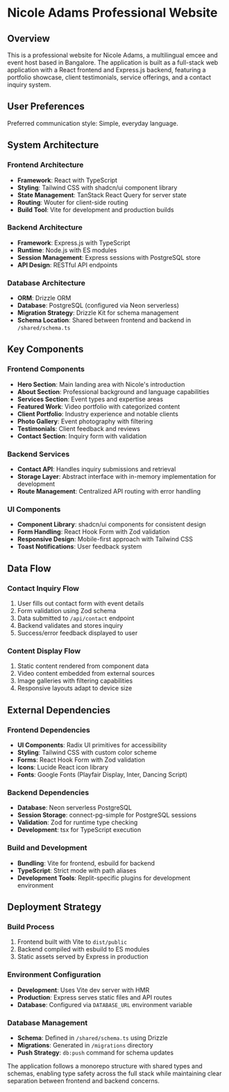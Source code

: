 # Nicole Adams Professional Website

## Overview

This is a professional website for Nicole Adams, a multilingual emcee and event host based in Bangalore. The application is built as a full-stack web application with a React frontend and Express.js backend, featuring a portfolio showcase, client testimonials, service offerings, and a contact inquiry system.

## User Preferences

Preferred communication style: Simple, everyday language.

## System Architecture

### Frontend Architecture
- **Framework**: React with TypeScript
- **Styling**: Tailwind CSS with shadcn/ui component library
- **State Management**: TanStack React Query for server state
- **Routing**: Wouter for client-side routing
- **Build Tool**: Vite for development and production builds

### Backend Architecture
- **Framework**: Express.js with TypeScript
- **Runtime**: Node.js with ES modules
- **Session Management**: Express sessions with PostgreSQL store
- **API Design**: RESTful API endpoints

### Database Architecture
- **ORM**: Drizzle ORM
- **Database**: PostgreSQL (configured via Neon serverless)
- **Migration Strategy**: Drizzle Kit for schema management
- **Schema Location**: Shared between frontend and backend in `/shared/schema.ts`

## Key Components

### Frontend Components
- **Hero Section**: Main landing area with Nicole's introduction
- **About Section**: Professional background and language capabilities
- **Services Section**: Event types and expertise areas
- **Featured Work**: Video portfolio with categorized content
- **Client Portfolio**: Industry experience and notable clients
- **Photo Gallery**: Event photography with filtering
- **Testimonials**: Client feedback and reviews
- **Contact Section**: Inquiry form with validation

### Backend Services
- **Contact API**: Handles inquiry submissions and retrieval
- **Storage Layer**: Abstract interface with in-memory implementation for development
- **Route Management**: Centralized API routing with error handling

### UI Components
- **Component Library**: shadcn/ui components for consistent design
- **Form Handling**: React Hook Form with Zod validation
- **Responsive Design**: Mobile-first approach with Tailwind CSS
- **Toast Notifications**: User feedback system

## Data Flow

### Contact Inquiry Flow
1. User fills out contact form with event details
2. Form validation using Zod schema
3. Data submitted to `/api/contact` endpoint
4. Backend validates and stores inquiry
5. Success/error feedback displayed to user

### Content Display Flow
1. Static content rendered from component data
2. Video content embedded from external sources
3. Image galleries with filtering capabilities
4. Responsive layouts adapt to device size

## External Dependencies

### Frontend Dependencies
- **UI Components**: Radix UI primitives for accessibility
- **Styling**: Tailwind CSS with custom color scheme
- **Forms**: React Hook Form with Zod validation
- **Icons**: Lucide React icon library
- **Fonts**: Google Fonts (Playfair Display, Inter, Dancing Script)

### Backend Dependencies
- **Database**: Neon serverless PostgreSQL
- **Session Storage**: connect-pg-simple for PostgreSQL sessions
- **Validation**: Zod for runtime type checking
- **Development**: tsx for TypeScript execution

### Build and Development
- **Bundling**: Vite for frontend, esbuild for backend
- **TypeScript**: Strict mode with path aliases
- **Development Tools**: Replit-specific plugins for development environment

## Deployment Strategy

### Build Process
1. Frontend built with Vite to `dist/public`
2. Backend compiled with esbuild to ES modules
3. Static assets served by Express in production

### Environment Configuration
- **Development**: Uses Vite dev server with HMR
- **Production**: Express serves static files and API routes
- **Database**: Configured via `DATABASE_URL` environment variable

### Database Management
- **Schema**: Defined in `/shared/schema.ts` using Drizzle
- **Migrations**: Generated in `/migrations` directory
- **Push Strategy**: `db:push` command for schema updates

The application follows a monorepo structure with shared types and schemas, enabling type safety across the full stack while maintaining clear separation between frontend and backend concerns.